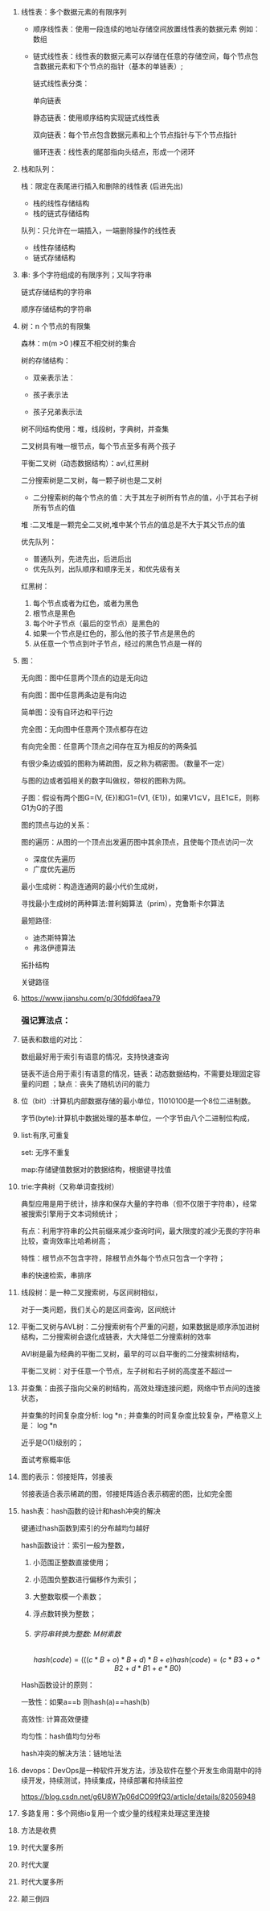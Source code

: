 1. 线性表：多个数据元素的有限序列

   - 顺序线性表：使用一段连续的地址存储空间放置线性表的数据元素 例如：数组

   - 链式线性表：线性表的数据元素可以存储在任意的存储空间，每个节点包含数据元素和下个节点的指针（基本的单链表）;

     链式线性表分类：

     单向链表

     静态链表：使用顺序结构实现链式线性表

     双向链表：每个节点包含数据元素和上个节点指针与下个节点指针

     循环连表：线性表的尾部指向头结点，形成一个闭环

2. 栈和队列：

   栈：限定在表尾进行插入和删除的线性表 (后进先出)

   - 栈的线性存储结构
   - 栈的链式存储结构

   队列：只允许在一端插入，一端删除操作的线性表

   - 线性存储结构
   - 链式存储结构

3. 串: 多个字符组成的有限序列；又叫字符串

   链式存储结构的字符串

   顺序存储结构的字符串

4. 树：n 个节点的有限集

   森林：m(m >0 )棵互不相交树的集合

   树的存储结构：

   - 双亲表示法：

   - 孩子表示法
   - 孩子兄弟表示法

   树不同结构使用：堆，线段树，字典树，并查集

   二叉树具有唯一根节点，每个节点至多有两个孩子

   平衡二叉树（动态数据结构）：avl,红黑树

   二分搜索树是二叉树，每一颗子树也是二叉树

   - 二分搜索树的每个节点的值：大于其左子树所有节点的值，小于其右子树所有节点的值

   堆 :二叉堆是一颗完全二叉树,堆中某个节点的值总是不大于其父节点的值

   优先队列：

   - 普通队列，先进先出，后进后出
   - 优先队列，出队顺序和顺序无关，和优先级有关

   红黑树：

   1. 每个节点或者为红色，或者为黑色
   2. 根节点是黑色
   3. 每个叶子节点（最后的空节点）是黑色的
   4. 如果一个节点是红色的，那么他的孩子节点是黑色的
   5. 从任意一个节点到叶子节点，经过的黑色节点是一样的

5. 图：

   无向图：图中任意两个顶点的边是无向边

   有向图：图中任意两条边是有向边

   简单图：没有自环边和平行边

   完全图：无向图中任意两个顶点都存在边

   有向完全图：任意两个顶点之间存在互为相反的的两条弧

   有很少条边或弧的图称为稀疏图，反之称为稠密图。（数量不一定）

   与图的边或者弧相关的数字叫做权，带权的图称为网。

   子图：假设有两个图G=(V, {E})和G1=(V1, {E1})，如果V1⊆V，且E1⊆E，则称G1为G的子图

   图的顶点与边的关系：

   图的遍历：从图的一个顶点出发遍历图中其余顶点，且使每个顶点访问一次

   - 深度优先遍历
   - 广度优先遍历

   最小生成树：构造连通网的最小代价生成树，

   寻找最小生成树的两种算法:普利姆算法（prim），克鲁斯卡尔算法

   最短路径:

   - 迪杰斯特算法
   - 弗洛伊德算法

   拓扑结构

   关键路径

6. https://www.jianshu.com/p/30fdd6faea79 

   ### 强记算法点：

7. 链表和数组的对比：

   数组最好用于索引有语意的情况，支持快速查询

   链表不适合用于索引有语意的情况，链表：动态数据结构，不需要处理固定容量的问题 ；缺点：丧失了随机访问的能力

8. 位（bit）:计算机内部数据存储的最小单位，11010100是一个8位二进制数。

   字节(byte):计算机中数据处理的基本单位，一个字节由八个二进制位构成，

9. list:有序,可重复

   set: 无序不重复

   map:存储键值数据对的数据结构，根据键寻找值

10. trie:字典树（又称单词查找树）

    典型应用是用于统计，排序和保存大量的字符串（但不仅限于字符串），经常被搜索引擎用于文本词频统计；

    有点：利用字符串的公共前缀来减少查询时间，最大限度的减少无畏的字符串比较，查询效率比哈希树高；

    特性：根节点不包含字符，除根节点外每个节点只包含一个字符；

    串的快速检索，串排序

11. 线段树：是一种二叉搜索树，与区间树相似，

    对于一类问题，我们关心的是区间查询，区间统计

12. 平衡二叉树与AVL树：二分搜索树有个严重的问题，如果数据是顺序添加进树结构，二分搜索树会退化成链表，大大降低二分搜索树的效率

    AVl树是最为经典的平衡二叉树，最早的可以自平衡的二分搜索树结构，

    平衡二叉树：对于任意一个节点，左子树和右子树的高度差不超过一

13. 并查集：由孩子指向父亲的树结构，高效处理连接问题，网络中节点间的连接状态，

    并查集的时间复杂度分析: log *n  ; 并查集的时间复杂度比较复杂，严格意义上是： log *n  

    近乎是O(1)级别的；

    面试考察概率低

14. 图的表示：邻接矩阵，邻接表

    邻接表适合表示稀疏的图，邻接矩阵适合表示稠密的图，比如完全图

15. hash表：hash函数的设计和hash冲突的解决

    键通过hash函数到索引的分布越均匀越好

    hash函数设计：索引一般为整数，

    1. 小范围正整数直接使用；

    2. 小范围负整数进行偏移作为索引；

    3. 大整数取模一个素数；

    4. 浮点数转换为整数；

    5. ###### 字符串转换为整数: M树素数

       $$
       hash(code)=(((c*B+o)*B + d)*B + e ) % M
       hash(code) =( c * B3 + o * B 2 + d * B 1 + e * B 0) % M
       $$

    Hash函数设计的原则：

    一致性：如果a==b 则hash(a)==hash(b)

    高效性:  计算高效便捷

    均匀性：hash值均匀分布

    hash冲突的解决方法：链地址法

16. devops：DevOps是一种软件开发方法，涉及软件在整个开发生命周期中的持续开发，持续测试，持续集成，持续部署和持续监控

    https://blog.csdn.net/g6U8W7p06dCO99fQ3/article/details/82056948

17. 多路复用：多个网络io复用一个或少量的线程来处理这里连接

18. 方法是收费

19. 时代大厦多所

20. 时代大厦

21. 时代大厦多所

22. 颠三倒四

